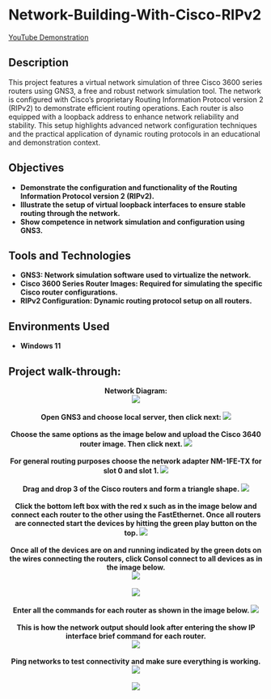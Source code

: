 # Network-Building-With-Cisco-RIPv2

[YouTube Demonstration](https://youtu.be/w5Kgd4MYS98)


<h2>Description</h2>
This project features a virtual network simulation of three Cisco 3600 series routers using GNS3, a free and robust network simulation tool. The network is configured with Cisco’s proprietary Routing Information Protocol version 2 (RIPv2) to demonstrate efficient routing operations. Each router is also equipped with a loopback address to enhance network reliability and stability. This setup highlights advanced network configuration techniques and the practical application of dynamic routing protocols in an educational and demonstration context.
<br />

<h2>Objectives</h2> 

- <b>Demonstrate the configuration and functionality of the Routing Information Protocol version 2 (RIPv2).</b>
- <b>Illustrate the setup of virtual loopback interfaces to ensure stable routing through the network.</b>
- <b>Show competence in network simulation and configuration using GNS3.</b>


<h2>Tools and Technologies</h2>

- <b>GNS3: Network simulation software used to virtualize the network.<b/>
- <b>Cisco 3600 Series Router Images: Required for simulating the specific Cisco router configurations.<b/>
- <b>RIPv2 Configuration: Dynamic routing protocol setup on all routers.</b> 

<h2>Environments Used </h2>

- <b>Windows 11</b>
  

<h2>Project walk-through:</h2>

<p align="center">
Network Diagram: <br/>
<img src="https://i.imgur.com/CPijL8i.jpeg"/>
<br />
<br />
Open GNS3 and choose local server, then click next:  
<img src="https://i.imgur.com/CDtO620.png" >
<br />
<br />
Choose the same options as the image below and upload the Cisco 3640 router image. Then click next.
<img src="https://i.imgur.com/GbIBXz3.png">
<br />
<br />
For general routing purposes choose the network adapter NM-1FE-TX for slot 0 and slot 1.
<img src="https://i.imgur.com/yletXXP.png">
<br />
<br />
Drag and drop 3 of the Cisco routers and form a triangle shape. 
<img src="https://i.imgur.com/aJABEWx.png">
<br />
<br />
Click the bottom left box with the red x such as in the image below and connect each router to the other using the FastEthernet. Once all routers are connected start the devices by hitting the green play button on the top. 
<img src="https://i.imgur.com/xGSuhz4.png">
<br />
<br />
Once all of the devices are on and running indicated by the green dots on the wires connecting the routers, click Consol connect to all devices as in the image below.
<br />
<img src="https://i.imgur.com/q8jd9oO.png">
<br /> 
<br />
<img src="https://i.imgur.com/go62rqJ.png">
<br />
<br />
Enter all the commands for each router as shown in the image below. 
<img src="https://i.imgur.com/KG9IK1v.png">
<br /> 
<br />
This is how the network output should look after entering the show IP interface brief command for each router. 
<br />
<img src="https://i.imgur.com/uFno9Qh.png">
<br />
<br />
Ping networks to test connectivity and make sure everything is working. 
<img src="https://i.imgur.com/lQ9IGem.png">
<br />
<br />
<img src="https://i.imgur.com/P6UNJaJ.png">
 
